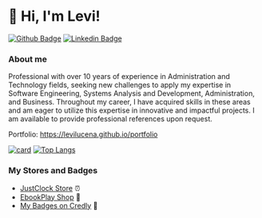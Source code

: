 # 👋 Hi, I'm Levi!

[![Github Badge](https://img.shields.io/badge/-Github-000?style=flat-square&logo=Github&logoColor=white&link=https://github.com/LeviLucena)](https://github.com/LeviLucena)
[![Linkedin Badge](https://img.shields.io/badge/-LinkedIn-blue?style=flat-square&logo=Linkedin&logoColor=white&link=https://www.linkedin.com/in/levilucena/)](https://www.linkedin.com/in/levilucena)

### About me
Professional with over 10 years of experience in Administration and Technology fields, seeking new challenges to apply my expertise in Software Engineering, Systems Analysis and Development, Administration, and Business. Throughout my career, I have acquired skills in these areas and am eager to utilize this expertise in innovative and impactful projects. I am available to provide professional references upon request.

Portfolio: https://levilucena.github.io/portfolio

[![card](https://github-readme-stats.vercel.app/api?username=LeviLucena&theme=default&show_icons=true)](https://github.com/LeviLucena)
[![Top Langs](https://github-readme-stats.vercel.app/api/top-langs/?username=levilucena&hide=html&layout=compact&theme=default)](https://github.com/levilucena/github-readme-stats)

### My Stores and Badges
- [JustClock Store](https://www.justclock.store/) ⏰
- [EbookPlay Shop](https://ebookplay.kpages.online/shop) 📖
- [My Badges on Credly](https://www.credly.com/users/levi-gustavo-oliveira-lucena) 🏅
